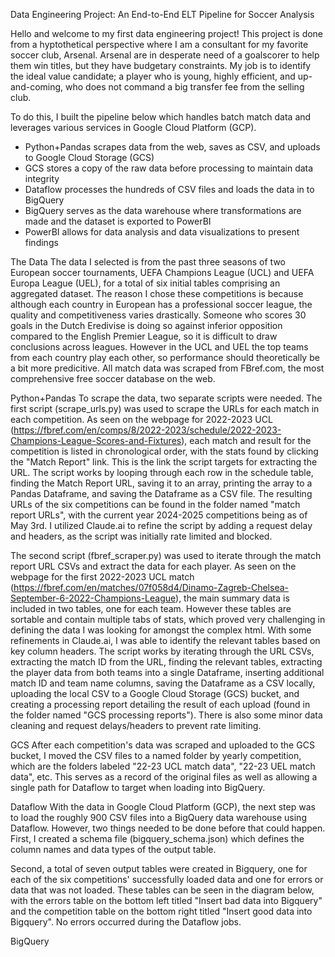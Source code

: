Data Engineering Project: An End-to-End ELT Pipeline for Soccer Analysis

Hello and welcome to my first data engineering project! This project is done from a hyptothetical perspective where I am a consultant for my favorite soccer club, Arsenal. Arsenal are in desperate need of a goalscorer to help them win titles, but they have budgetary constraints. My job is to identify the ideal value candidate; a player who is young, highly efficient, and up-and-coming, who does not command a big transfer fee from the selling club.

To do this, I built the pipeline below which handles batch match data and leverages various services in Google Cloud Platform (GCP).

- Python+Pandas scrapes data from the web, saves as CSV, and uploads to Google Cloud Storage (GCS)
- GCS stores a copy of the raw data before processing to maintain data integrity
- Dataflow processes the hundreds of CSV files and loads the data in to BigQuery
- BigQuery serves as the data warehouse where transformations are made and the dataset is exported to PowerBI
- PowerBI allows for data analysis and data visualizations to present findings

[comment]: <> (Insert pipeline diagram)

The Data
The data I selected is from the past three seasons of two European soccer tournaments, UEFA Champions League (UCL) and UEFA Europa League (UEL), for a total of six initial tables comprising an aggregated dataset. The reason I chose these competitions is because although each country in European has a professional soccer league, the quality and competitiveness varies drastically. Someone who scores 30 goals in the Dutch Eredivise is doing so against inferior opposition compared to the English Premier League, so it is difficult to draw conclusions across leagues. However in the UCL and UEL the top teams from each country play each other, so performance should theoretically be a bit more predicitive. All match data was scraped from FBref.com, the most comprehensive free soccer database on the web.

Python+Pandas
To scrape the data, two separate scripts were needed. The first script (scrape_urls.py) was used to scrape the URLs for each match in each competition. As seen on the webpage for 2022-2023 UCL (https://fbref.com/en/comps/8/2022-2023/schedule/2022-2023-Champions-League-Scores-and-Fixtures), each match and result for the competition is listed in chronological order, with the stats found by clicking the "Match Report" link. This is the link the script targets for extracting the URL. The script works by looping through each row in the schedule table, finding the Match Report URL, saving it to an array, printing the array to a Pandas Dataframe, and saving the Dataframe as a CSV file. The resulting URLs of the six competitions can be found in the folder named "match report URLs", with the current year 2024-2025 competitions being as of May 3rd. I utilized Claude.ai to refine the script by adding a request delay and headers, as the script was initially rate limited and blocked.

The second script (fbref_scraper.py) was used to iterate through the match report URL CSVs and extract the data for each player. As seen on the webpage for the first 2022-2023 UCL match (https://fbref.com/en/matches/07f058d4/Dinamo-Zagreb-Chelsea-September-6-2022-Champions-League), the main summary data is included in two tables, one for each team. However these tables are sortable and contain multiple tabs of stats, which proved very challenging in defining the data I was looking for amongst the complex html. With some refinements in Claude.ai, I was able to identify the relevant tables based on key column headers. The script works by iterating through the URL CSVs, extracting the match ID from the URL, finding the relevant tables, extracting the player data from both teams into a single Dataframe, inserting additional match ID and team name columns, saving the Dataframe as a CSV locally, uploading the local CSV to a Google Cloud Storage (GCS) bucket, and creating a processing report detailing the result of each upload (found in the folder named "GCS processing reports"). There is also some minor data cleaning and request delays/headers to prevent rate limiting.

[comment]: <> (Insert python+pandas GCS upload screenshot)

GCS
After each competition's data was scraped and uploaded to the GCS bucket, I moved the CSV files to a named folder by yearly competition, which are the folders labeled "22-23 UCL match data", "22-23 UEL match data", etc. This serves as a record of the original files as well as allowing a single path for Dataflow to target when loading into BigQuery.

[comment]: <> (Insert GCS buckets screenshot)

Dataflow
With the data in Google Cloud Platform (GCP), the next step was to load the roughly 900 CSV files into a BigQuery data warehouse using Dataflow. However, two things needed to be done before that could happen. First, I created a schema file (bigquery_schema.json) which defines the column names and data types of the output table.

Second, a total of seven output tables were created in Bigquery, one for each of the six competitions' successfully loaded data and one for errors or data that was not loaded. These tables can be seen in the diagram below, with the errors table on the bottom left titled "Insert bad data into Bigquery" and the competition table on the bottom right titled "Insert good data into Bigquery". No errors occurred during the Dataflow jobs.

[comment]: <> (Insert Dataflow diagram screenshot)

BigQuery

